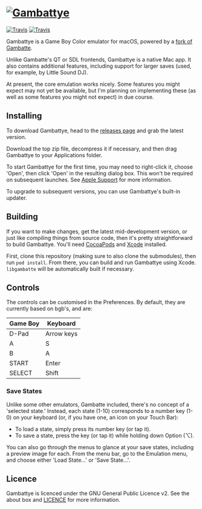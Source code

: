 # [![Gambattye](https://ben-h.uk/Gambattye/repo-images/banner-0.3.png)](https://github.com/BenHetherington/Gambattye)
[![Travis](https://img.shields.io/travis/BenHetherington/Gambattye.svg?label=Gambattye&style=for-the-badge)](https://travis-ci.org/BenHetherington/Gambattye) [![Travis](https://img.shields.io/travis/BenHetherington/gambatte.svg?label=libgambatte&style=for-the-badge)](https://travis-ci.org/BenHetherington/gambatte)

Gambattye is a Game Boy Color emulator for macOS, powered by a [fork of Gambatte](https://github.com/BenHetherington/gambatte).

Unlike Gambatte's QT or SDL frontends, Gambattye is a native Mac app. It also contains additional features, including support for larger saves (used, for example, by Little Sound DJ).

At present, the core emulation works nicely. Some features you might expect may not yet be available, but I'm planning on implementing these (as well as some features you might not expect) in due course.

## Installing
To download Gambattye, head to the [releases page](https://github.com/BenHetherington/Gambattye/releases) and grab the latest version.

Download the top zip file, decompress it if necessary, and then drag Gambattye to your Applications folder.

To start Gambattye for the first time, you may need to right-click it, choose 'Open', then click 'Open' in the resulting dialog box. This won't be required on subsequent launches. See [Apple Support](https://support.apple.com/en-us/HT202491) for more information.

To upgrade to subsequent versions, you can use Gambattye's built-in updater.

## Building
If you want to make changes, get the latest mid-development version, or just like compiling things from source code, then it's pretty straightforward to build Gambattye. You'll need [CocoaPods](https://cocoapods.org) and [Xcode](https://itunes.apple.com/gb/app/xcode/id497799835) installed.

First, clone this repository (making sure to also clone the submodules), then run `pod install`. From there, you can build and run Gambattye using Xcode. `libgambatte` will be automatically built if necessary.

## Controls
The controls can be customised in the Preferences. By default, they are currently based on bgb's, and are:

| Game Boy | Keyboard   |
| -------- | ---------- |
| D-Pad    | Arrow keys |
| A        | S          |
| B        | A          |
| START    | Enter      |
| SELECT   | Shift      |

### Save States
Unlike some other emulators, Gambatte included, there's no concept of a 'selected state.' Instead, each state (1-10) corresponds to a number key (1-0) on your keyboard (or, if you have one, an icon on your Touch Bar):

- To load a state, simply press its number key (or tap it).
- To save a state, press the key (or tap it) while holding down Option (⌥).

You can also go through the menus to glance at your save states, including a preview image for each. From the menu bar, go to the Emulation menu, and choose either 'Load State…' or 'Save State…'.

## Licence
Gambattye is licenced under the GNU General Public Licence v2. See the about box and [LICENCE](https://github.com/BenHetherington/Gambattye/blob/master/LICENCE) for more information.
